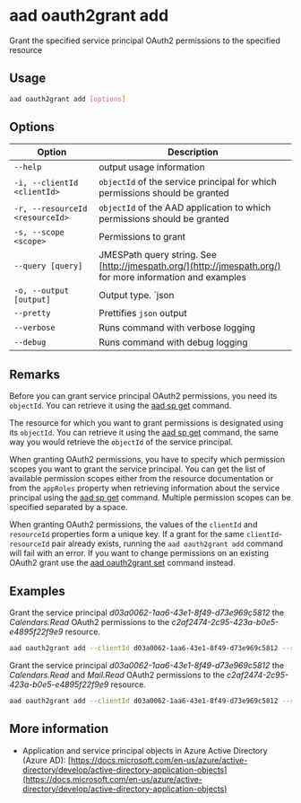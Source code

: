 # aad oauth2grant add

Grant the specified service principal OAuth2 permissions to the specified resource

## Usage

```sh
aad oauth2grant add [options]
```

## Options

Option|Description
------|-----------
`--help`|output usage information
`-i, --clientId <clientId>`|`objectId` of the service principal for which permissions should be granted
`-r, --resourceId <resourceId>`|`objectId` of the AAD application to which permissions should be granted
`-s, --scope <scope>`|Permissions to grant
`--query [query]`|JMESPath query string. See [http://jmespath.org/](http://jmespath.org/) for more information and examples
`-o, --output [output]`|Output type. `json|text`. Default `text`
`--pretty`|Prettifies `json` output
`--verbose`|Runs command with verbose logging
`--debug`|Runs command with debug logging

## Remarks

Before you can grant service principal OAuth2 permissions, you need its `objectId`. You can retrieve it using the [aad sp get](../sp/sp-get.md) command.

The resource for which you want to grant permissions is designated using its `objectId`. You can retrieve it using the [aad sp get](../sp/sp-get.md) command, the same way you would retrieve the `objectId` of the service principal.

When granting OAuth2 permissions, you have to specify which permission scopes you want to grant the service principal. You can get the list of available permission scopes either from the resource documentation or from the `appRoles` property when retrieving information about the service principal using the [aad sp get](../sp/sp-get.md) command. Multiple permission scopes can be specified separated by a space.

When granting OAuth2 permissions, the values of the `clientId` and `resourceId` properties form a unique key. If a grant for the same `clientId`-`resourceId` pair already exists, running the `aad oauth2grant add` command will fail with an error. If you want to change permissions on an existing OAuth2 grant use the [aad oauth2grant set](./oauth2grant-set.md) command instead.

## Examples

Grant the service principal _d03a0062-1aa6-43e1-8f49-d73e969c5812_ the _Calendars.Read_ OAuth2 permissions to the _c2af2474-2c95-423a-b0e5-e4895f22f9e9_ resource.

```sh
aad oauth2grant add --clientId d03a0062-1aa6-43e1-8f49-d73e969c5812 --resourceId c2af2474-2c95-423a-b0e5-e4895f22f9e9 --scope Calendars.Read
```

Grant the service principal _d03a0062-1aa6-43e1-8f49-d73e969c5812_ the _Calendars.Read_ and _Mail.Read_ OAuth2 permissions to the _c2af2474-2c95-423a-b0e5-e4895f22f9e9_ resource.

```sh
aad oauth2grant add --clientId d03a0062-1aa6-43e1-8f49-d73e969c5812 --resourceId c2af2474-2c95-423a-b0e5-e4895f22f9e9 --scope "Calendars.Read Mail.Read"
```

## More information

- Application and service principal objects in Azure Active Directory (Azure AD): [https://docs.microsoft.com/en-us/azure/active-directory/develop/active-directory-application-objects](https://docs.microsoft.com/en-us/azure/active-directory/develop/active-directory-application-objects)
